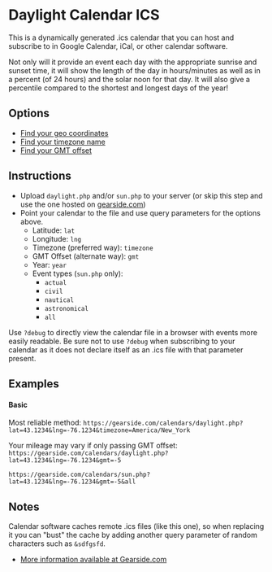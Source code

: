 # Daylight Calendar ICS

This is a dynamically generated .ics calendar that you can host and subscribe to in Google Calendar, iCal, or other calendar software.

Not only will it provide an event each day with the appropriate sunrise and sunset time, it will show the length of the day in hours/minutes as well as in a percent (of 24 hours) and the solar noon for that day. It will also give a percentile compared to the shortest and longest days of the year!

## Options

- [Find your geo coordinates](http://mygeoposition.com/)
- [Find your timezone name](https://www.php.net/manual/en/timezones.php)
- [Find your GMT offset](http://en.wikipedia.org/wiki/List_of_UTC_time_offsets#mediaviewer/File:World_Time_Zones_Map.png)
    
## Instructions

- Upload `daylight.php` and/or `sun.php` to your server (or skip this step and use the one hosted on [gearside.com](https://gearside.com/calendars/daylight.php))
- Point your calendar to the file and use query parameters for the options above.
  - Latitude: `lat`
  - Longitude: `lng`
  - Timezone (preferred way): `timezone`
  - GMT Offset (alternate way): `gmt`
  - Year: `year`
  - Event types (`sun.php` only):
    - `actual`
    - `civil`
    - `nautical`
    - `astronomical`
    - `all`

Use `?debug` to directly view the calendar file in a browser with events more easily readable. Be sure not to use `?debug` when subscribing to your calendar as it does not declare itself as an .ics file with that parameter present.

## Examples

#### Basic

Most reliable method:
`https://gearside.com/calendars/daylight.php?lat=43.1234&lng=-76.1234&timezone=America/New_York`

Your mileage may vary if only passing GMT offset:
`https://gearside.com/calendars/daylight.php?lat=43.1234&lng=-76.1234&gmt=-5`

`https://gearside.com/calendars/sun.php?lat=43.1234&lng=-76.1234&gmt=-5&all`

## Notes

Calendar software caches remote .ics files (like this one), so when replacing it you can "bust" the cache by adding another query parameter of random characters such as `&sdfgsfd`.

- [More information available at Gearside.com](https://gearside.com/google-daylight-calendar/)
